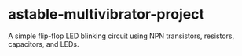 # astable-multivibrator-project
A simple flip-flop LED blinking circuit using NPN transistors, resistors, capacitors, and LEDs.


